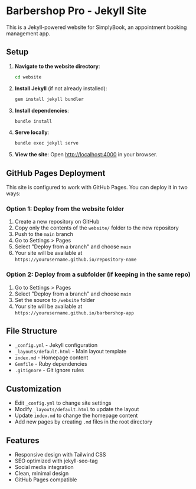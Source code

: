 # Barbershop Pro - Jekyll Site

This is a Jekyll-powered website for SimplyBook, an appointment booking management app.

## Setup

1. **Navigate to the website directory**:
   ```bash
   cd website
   ```

2. **Install Jekyll** (if not already installed):
   ```bash
   gem install jekyll bundler
   ```

3. **Install dependencies**:
   ```bash
   bundle install
   ```

4. **Serve locally**:
   ```bash
   bundle exec jekyll serve
   ```

5. **View the site**: Open [http://localhost:4000](http://localhost:4000) in your browser.

## GitHub Pages Deployment

This site is configured to work with GitHub Pages. You can deploy it in two ways:

### Option 1: Deploy from the website folder

1. Create a new repository on GitHub
2. Copy only the contents of the `website/` folder to the new repository
3. Push to the `main` branch
4. Go to Settings > Pages
5. Select "Deploy from a branch" and choose `main`
6. Your site will be available at `https://yourusername.github.io/repository-name`

### Option 2: Deploy from a subfolder (if keeping in the same repo)

1. Go to Settings > Pages
2. Select "Deploy from a branch" and choose `main`
3. Set the source to `/website` folder
4. Your site will be available at `https://yourusername.github.io/barbershop-app`

## File Structure

- `_config.yml` - Jekyll configuration
- `_layouts/default.html` - Main layout template
- `index.md` - Homepage content
- `Gemfile` - Ruby dependencies
- `.gitignore` - Git ignore rules

## Customization

- Edit `_config.yml` to change site settings
- Modify `_layouts/default.html` to update the layout
- Update `index.md` to change the homepage content
- Add new pages by creating `.md` files in the root directory

## Features

- Responsive design with Tailwind CSS
- SEO optimized with jekyll-seo-tag
- Social media integration
- Clean, minimal design
- GitHub Pages compatible
